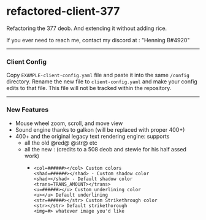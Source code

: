refactored-client-377
=================

Refactoring the 377 deob. And extending it without adding rice.

If you ever need to reach me, contact my discord at : "Henning B#4920"

-----

### Client Config

Copy `EXAMPLE-client-config.yaml` file and paste it into the same `/config` directory. Rename the new file to `client-config.yaml` and make your config edits to that file. This file will not be tracked within the repository.


-----

### New Features

* Mouse wheel zoom, scroll, and move view
* Sound engine thanks to galkon (will be replaced with proper 400+)
* 400+ and the original legacy text rendering engine: supports
    * all the old @red@ @str@ etc
    * all the new : (credits to a 508 deob and stewie for his half assed work)
        *     <col=######></col> Custom colors
              <shad=######></shad> - Custom shadow color
              <shad></shad> - Default shadow color
              <trans=TRANS_AMOUNT></trans>
              <u=######></u> Custom underlining color
              <u></u> Default underlining
              <str=######></str> Custom Strikethrough color
              <str></str> Default strikethorough
              <img=#> whatever image you'd like
